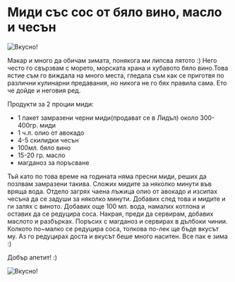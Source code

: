 # Миди със сос от бяло вино, масло и чесън

![Вкусно!](/images/2017/12/11A3761C-32CD-4C4D-BA87-92146EBA0118-1024x768.jpeg "Да Ви е сладко!")

Макар и много да обичам зимата, понякога ми липсва лятото :) Него често го свързвам с морето, морската храна и хубавото бяло вино.Това ястие съм го виждала на много места, гледала съм как се приготвя по различни кулинарни предавания, но никога не го бях правила сама. Ето че дойде и неговия ред.

Продукти за 2 проции миди:

<ul>
	<li>1 пакет замразени черни миди(продават се в Лидъл) около 300-400гр. миди</li>
	<li>1 ч.л. олио от авокадо</li>
	<li>4-5 скилидки чесън</li>
	<li>100мл. бяло вино</li>
	<li>15-20 гр. масло</li>
	<li>магданоз за поръсване</li>

</ul>

Тъй като по това време на годината няма пресни миди, реших да позлвам замразени такива. Сложих мидите за няколко минути във вряща вода. Отдело загрях чаена лъжица олио от авокадо и изсипах чесъна да се задуши за няколко минути. Добавих след това и мидите и ги залях с виното. Добавих още 100 мл. вода, намалих котлона и оставих да се редуцира соса. Накрая, преди да сервирам, добавих маслото и разбърках. Поръсих с магданоз и сервирах в дълбоки чинии. Колкото по~малко се редуцира соса, толкова по-лек ще бъде вкусът му. Аз го редуцирах доста и вкусът беше много наситен. Все пак е зима :) 

Добър апетит! :)

![Вкусно!](/images/2017/12/6BCD2D35-DAB9-46E0-A94A-AFF8222DFD2E-1024x768.jpeg "Да Ви е сладко!")
